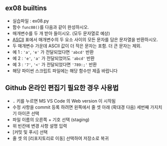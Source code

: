 ## ex08 builtins
* 실습파일 : ex08.py
* 함수 `func08()`를 다음과 같이 완성하시오.
* 매개변수를 두 개 받아 들이시오. (모두 문자열로 예상)
* [ASCII](https://en.wikipedia.org/wiki/ASCII) 표에서 매개변수의 두 요소 사이의 모든 문자를 담은 문자열을 반환하시오.
* 두 매개변수 가운데 ASCII 값이 더 작은 문자는 포함. 더 큰 문자는 제외.
* 예 1 : `'a'`, `'e'` 가 전달되었다면 `'abcd'` 반환
* 예 2 : `'e'`, `'a'` 가 전달되었어도 `'abcd'` 반환
* 예 3 : `'7'`, `'<'` 가 전달되었다면 `'789:;'` 반환
* 해당 파이썬 스크립트 파일에는 해당 함수만 제출 바랍니다
## Github 온라인 편집기 필요한 경우 사용법
* <kbd>.</kbd> 키를 누르면 MS VS Code 의 Web version 이 시작됨
* 수정 사항을 commit 등록 하려면 왼쪽에서 줄 셋 아래 (확대경 다음) 세번째 가지치기 아이콘 선택
* 파일 이름의 오른쪽 + 기호 선택 (staging)
* 위 빈칸에 변경 사항 설명 입력
* [커밋 및 푸시] 선택
* 줄 셋 의 [리포지토리로 이동] 선택하여 저장소로 복귀
